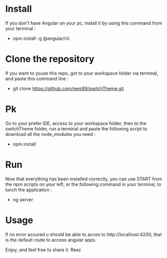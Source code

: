 # Install 

If you don't have Angular on your pc, install it by using this command from your terminal :
- npm install -g @angular/cli

# Clone the repository

If you want to youse this repo, got to your workspace folder via terminal, and paste this command line :

- git clone https://github.com/reez89/switchTheme.git

# Pk

Go to your prefer IDE, access to your workspace folder, then to the switchTheme folder, run a terminal and paste the following script to download all the node_modules you need :

- npm install

# Run

Now that everything has been installed correctly, you can use START from the npm scripts on your left, or the following command in your terminal, to lunch the application :

- ng server

# Usage

If no error accured u should be able to acces to http://localhost:4200, that is the default route to access angular apps.

Enjoy, and feel free to share it.
Reez
